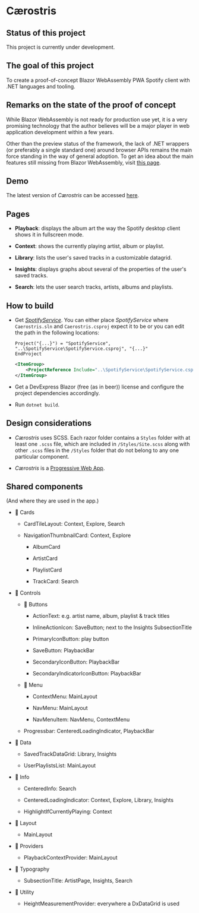 # Cærostris

## Status of this project

This project is currently under development.

## The goal of this project

To create a proof-of-concept Blazor WebAssembly PWA Spotify client with .NET languages and tooling.

## Remarks on the state of the proof of concept

While Blazor WebAssembly is not ready for production use yet, it is a very promising technology that the author believes will be a major player in web application development within a few years.

Other than the preview status of the framework, the lack of .NET wrappers (or preferably a single standard one) around browser APIs remains the main force standing in the way of general adoption. To get an idea about the main features still missing from Blazor WebAssembly, visit [this page](https://github.com/dotnet/aspnetcore/issues/21514).

## Demo

The latest version of _Cærostris_ can be accessed [here](https://caerostris.azurewebsites.net/).

## Pages

* __Playback__: displays the album art the way the Spotify desktop client shows it in fullscreen mode.

* __Context__: shows the currently playing artist, album or playlist.

* __Library__: lists the user's saved tracks in a customizable datagrid.

* __Insights__: displays graphs about several of the properties of the user's saved tracks.

* __Search__: lets the user search tracks, artists, albums and playlists.

## How to build

* Get [_SpotifyService_](https://github.com/tresoneur/SpotifyService). You can either place _SpotifyService_ where `Caerostris.sln` and `Caerostris.csproj` expect it to be or you can edit the path in the following locations:

    ```
    Project("{...}") = "SpotifyService", "..\SpotifyService\SpotifyService.csproj", "{...}"
    EndProject
    ```

    ```xml
    <ItemGroup>
        <ProjectReference Include="..\SpotifyService\SpotifyService.csproj" />
    </ItemGroup>
    ```

* Get a DevExpress Blazor (free (as in beer)) license and configure the project dependencies accordingly.

* Run `dotnet build`.

## Design considerations

* _Cærostris_ uses SCSS. Each razor folder contains a `Styles` folder with at least one `.scss` file, which are included in `/Styles/Site.scss` along with other `.scss` files in the `/Styles` folder that do not belong to any one particular component.

* _Cærostris_ is a [Progressive Web App](https://devblogs.microsoft.com/aspnet/blazor-webassembly-3-2-0-preview-2-release-now-available/).

## Shared components

(And where they are used in the app.)

* 📁 Cards
    
    * CardTileLayout: Context, Explore, Search

    * NavigationThumbnailCard: Context, Explore

        * AlbumCard

        * ArtistCard

        * PlaylistCard

        * TrackCard: Search

* 📁 Controls

    * 📁 Buttons

        * ActionText: e.g. artist name, album, playlist & track titles
        
        * InlineActionIcon: SaveButton; next to the Insights SubsectionTitle

        * PrimaryIconButton: play button

        * SaveButton: PlaybackBar

        * SecondaryIconButton: PlaybackBar

        * SecondaryIndicatorIconButton: PlaybackBar

    * 📁 Menu

        * ContextMenu: MainLayout

        * NavMenu: MainLayout

        * NavMenuItem: NavMenu, ContextMenu

    * Progressbar: CenteredLoadingIndicator, PlaybackBar

* 📁 Data

    * SavedTrackDataGrid: Library, Insights

    * UserPlaylistsList: MainLayout

* 📁 Info

    * CenteredInfo: Search

    * CenteredLoadingIndicator: Context, Explore, Library, Insights

    * HighlightIfCurrentlyPlaying: Context

* 📁 Layout

    * MainLayout

* 📁 Providers

    * PlaybackContextProvider: MainLayout

* 📁 Typography

    * SubsectionTitle: ArtistPage, Insights, Search

* 📁 Utility

    * HeightMeasurementProvider: everywhere a DxDataGrid is used
